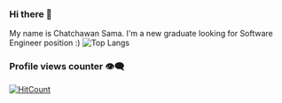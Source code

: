### Hi there 👋
My name is Chatchawan Sama. I'm a new graduate looking for Software Engineer position :)
![Top Langs](https://github-readme-stats.vercel.app/api/top-langs/?username=ChatchawanSama&layout=compact)

### Profile views counter 👁️‍🗨️
[![HitCount](https://hits.dwyl.com/ChatchawanSama/ChatchawanSama.svg?style=flat-square)](http://hits.dwyl.com/ChatchawanSama/ChatchawanSama)

<!--
**ChatchawanSama/ChatchawanSama** is a ✨ _special_ ✨ repository because its `README.md` (this file) appears on your GitHub profile.

Here are some ideas to get you started:

- 🔭 I’m currently working on ...
- 🌱 I’m currently learning ...
- 👯 I’m looking to collaborate on ...
- 🤔 I’m looking for help with ...
- 💬 Ask me about ...
- 📫 How to reach me: ...
- 😄 Pronouns: ...
- ⚡ Fun fact: ...
-->
